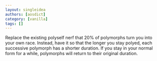 ```yaml
---
layout: singleidea
authors: [aosdict]
category: [vanilla]
tags: []
---
```

Replace the existing polyself nerf that 20% of polymorphs turn you into your own race. Instead, have it so that the longer you stay polyed, each successive polymorph has a shorter duration. If you stay in your normal form for a while, polymorphs will return to their original duration.
